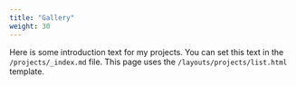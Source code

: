```yaml
---
title: "Gallery"
weight: 30
---
```


Here is some introduction text for my projects. You can set this text in the `/projects/_index.md` file. This page uses the `/layouts/projects/list.html` template.
